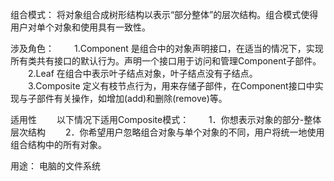组合模式：
    将对象组合成树形结构以表示“部分整体”的层次结构。组合模式使得用户对单个对象和使用具有一致性。
    
涉及角色：
    　　1.Component 是组合中的对象声明接口，在适当的情况下，实现所有类共有接口的默认行为。声明一个接口用于访问和管理Component子部件。
    　　2.Leaf 在组合中表示叶子结点对象，叶子结点没有子结点。
    　　3.Composite 定义有枝节点行为，用来存储子部件，在Component接口中实现与子部件有关操作，如增加(add)和删除(remove)等。
    
    
适用性
　　以下情况下适用Composite模式：
　　1．你想表示对象的部分-整体层次结构
　　2．你希望用户忽略组合对象与单个对象的不同，用户将统一地使用组合结构中的所有对象。

用途：
    电脑的文件系统
    